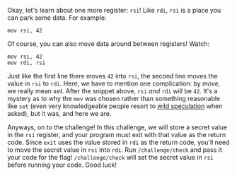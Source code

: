 Okay, let's learn about one more register: `rsi`! Like `rdi`, `rsi` is a place you can park some data. For example:

```assembly
mov rsi, 42
```

Of course, you can also move data around between registers! Watch:

```assembly
mov rsi, 42
mov rdi, rsi
```

Just like the first line there moves `42` into `rsi`, the second line moves the value in `rsi` to `rdi`. Here, we have to mention one complication: by _move_, we really mean _set_. After the snippet above, `rsi` _and_ `rdi` will be `42`. It's a mystery as to why the `mov` was chosen rather than something reasonable like `set` (even very knowledgeable people resort to [wild speculation](https://retrocomputing.stackexchange.com/questions/12968/why-is-the-processor-instruction-called-move-not-copy) when asked), but it was, and here we are.

Anyways, on to the challenge! In this challenge, we will store a secret value in the `rsi` register, and your program must exit with that value as the return code. Since `exit` uses the value stored in `rdi` as the return code, you'll need to move the secret value in `rsi` into `rdi`. Run `/challenge/check` and pass it your code for the flag! `/challenge/check` will set the secret value in `rsi` before running your code. Good luck!